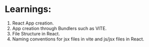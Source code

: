 # Learnings:

 1. React App creation.
 2. App creation through Bundlers such as VITE.
 3. File Structure in React.
 4. Naming conventions for jsx files in vite and js/jsx files in React.